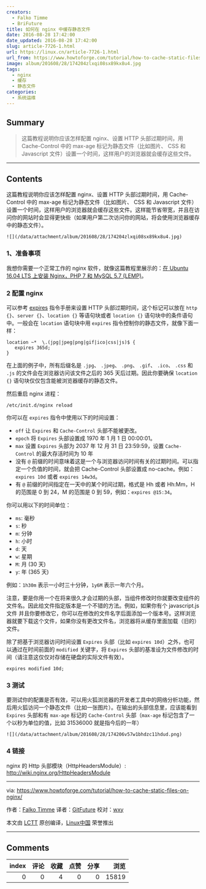 ```yaml
---
creators:
  - Falko Timme
  - BriFuture
title: 如何在 nginx 中缓存静态文件
date: 2016-08-28 17:42:00
date_updated: 2016-08-28 17:42:00
slug: article-7726-1.html
url: https://linux.cn/article-7726-1.html
url_from: https://www.howtoforge.com/tutorial/how-to-cache-static-files-on-nginx/
image: album/201608/28/174204zlxqi08sx89kx8u4.jpg
tags:
  - nginx
  - 缓存
  - 静态文件
categories:
  - 系统运维
---
```


## Summary

> 这篇教程说明你应该怎样配置 nginx、设置 HTTP 头部过期时间，用 Cache-Control 中的 max-age 标记为静态文件（比如图片、 CSS 和 Javascript 文件）设置一个时间，这样用户的浏览器就会缓存这些文件。

***

<!-- more -->

## Contents

这篇教程说明你应该怎样配置 nginx、设置 HTTP 头部过期时间，用 Cache-Control 中的 max-age 标记为静态文件（比如图片、 CSS 和 Javascript 文件）设置一个时间，这样用户的浏览器就会缓存这些文件。这样能节省带宽，并且在访问你的网站时会显得更快些（如果用户第二次访问你的网站，将会使用浏览器缓存中的静态文件）。

`![](/data/attachment/album/201608/28/174204zlxqi08sx89kx8u4.jpg)`

### 1、准备事项

我想你需要一个正常工作的 nginx 软件，就像这篇教程里展示的：[在 Ubuntu 16.04 LTS 上安装 Nginx，PHP 7 和 MySQL 5.7 (LEMP)](https://linux.cn/article-7551-1.html)。

### 2 配置 nginx

可以参考 [expires](http://nginx.org/en/docs/http/ngx_http_headers_module.html#expires) 指令手册来设置 HTTP 头部过期时间，这个标记可以放在 `http {}`、`server {}`、`location {}` 等语句块或者 `location {}` 语句块中的条件语句中。一般会在 `location` 语句块中用 `expires` 指令控制你的静态文件，就像下面一样：

```shell
location ~*  \.(jpg|jpeg|png|gif|ico|css|js)$ {
   expires 365d;
}
```

在上面的例子中，所有后缀名是 `.jpg`、 `.jpeg`、 `.png`、 `.gif`、 `.ico`、 `.css` 和 `.js` 的文件会在浏览器访问该文件之后的 365 天后过期。因此你要确保 `location {}` 语句块仅仅包含能被浏览器缓存的静态文件。

然后重启 nginx 进程：

```shell
/etc/init.d/nginx reload
```

你可以在 `expires` 指令中使用以下的时间设置：

* `off` 让 `Expires` 和 `Cache-Control` 头部不能被更改。
* `epoch` 将 `Expires` 头部设置成 1970 年 1 月 1 日 00:00:01。
* `max` 设置 `Expires` 头部为 2037 年 12 月 31 日 23:59:59，设置 `Cache-Control` 的最大存活时间为 10 年
* 没有 `@` 前缀的时间意味着这是一个与浏览器访问时间有关的过期时间。可以指定一个负值的时间，就会把 Cache-Control 头部设置成 no-cache。例如：`expires 10d` 或者 `expires 14w3d`。
* 有 `@` 前缀的时间指定在一天中的某个时间过期，格式是 Hh 或者 Hh:Mm，H 的范围是 0 到 24，M 的范围是 0 到 59，例如：`expires @15:34`。

你可以用以下的时间单位：

* `ms`: 毫秒
* `s`: 秒
* `m`: 分钟
* `h`: 小时
* `d`: 天
* `w`: 星期
* `M`: 月 (30 天)
* `y`: 年 (365 天)

例如：`1h30m` 表示一小时三十分钟，`1y6M` 表示一年六个月。

注意，要是你用一个在将来很久才会过期的头部，当组件修改时你就要改变组件的文件名。因此给文件指定版本是一个不错的方法。例如，如果你有个 javascript.js 文件 并且你要修改它，你可以在修改的文件名字后面添加一个版本号。这样浏览器就要下载这个文件，如果你没有更改文件名，浏览器将从缓存里面加载（旧的）文件。

除了把基于浏览器访问时间设置 `Expires` 头部（比如 `expires 10d`）之外，也可以通过在时间前面的 `modified` 关键字，将 `Expires` 头部的基准设为文件修改的时间（请注意这仅仅对存储在硬盘的实际文件有效）。

```shell
expires modified 10d;
```

### 3 测试

要测试你的配置是否有效，可以用火狐浏览器的开发者工具中的网络分析功能，然后用火狐访问一个静态文件（比如一张图片）。在输出的头部信息里，应该能看到 `Expires` 头部和有 `max-age` 标记的 `Cache-Control` 头部（`max-age` 标记包含了一个以秒为单位的值，比如 31536000 就是指今后的一年）

`![](/data/attachment/album/201608/28/174206v57w1bhdzc11hdud.png)`

### 4 链接

nginx 的 Http 头部模块（HttpHeadersModule）: <http://wiki.nginx.org/HttpHeadersModule>

---

via: <https://www.howtoforge.com/tutorial/how-to-cache-static-files-on-nginx/>

作者：[Falko Timme](https://www.howtoforge.com/tutorial/how-to-cache-static-files-on-nginx/) 译者：[GitFuture](https://github.com/GitFuture) 校对：[wxy](https://github.com/wxy)

本文由 [LCTT](https://github.com/LCTT/TranslateProject) 原创编译，[Linux中国](https://linux.cn/) 荣誉推出

***

## Comments


|   index |   评论 |   收藏 |   点赞 |   分享 |   浏览 |
|--------:|-------:|-------:|-------:|-------:|-------:|
|       0 |      0 |      4 |      0 |      0 |  15819 |
